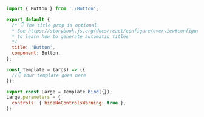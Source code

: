 ```js filename="Button.stories.js|jsx|ts|tsx" renderer="common" language="js"
import { Button } from './Button';

export default {
  /* 👇 The title prop is optional.
  * See https://storybook.js.org/docs/react/configure/overview#configure-story-loading
  * to learn how to generate automatic titles
  */
  title: 'Button',
  component: Button,
};

const Template = (args) => ({
  //👇 Your template goes here
});

export const Large = Template.bind({});
Large.parameters = {
  controls: { hideNoControlsWarning: true },
};
```

